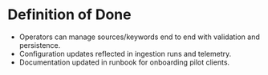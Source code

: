 # Definition of Done
- Operators can manage sources/keywords end to end with validation and persistence.
- Configuration updates reflected in ingestion runs and telemetry.
- Documentation updated in runbook for onboarding pilot clients.
